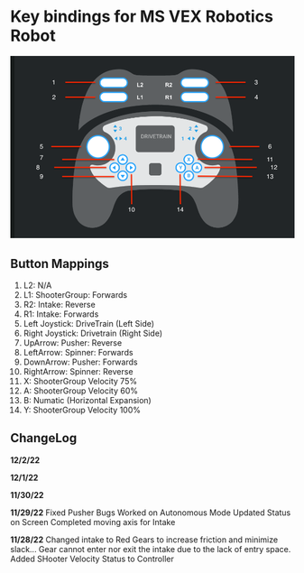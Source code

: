 # Key bindings for MS VEX Robotics Robot
![Controller](https://raw.githubusercontent.com/smcrobotics/competition_bot_15_inch/master/docs/controller.png)

## Button Mappings
1) L2: N/A
2) L1: ShooterGroup: Forwards
3) R2: Intake: Reverse
4) R1: Intake: Forwards
5) Left Joystick: DriveTrain (Left Side)
6) Right Joystick: Drivetrain (Right Side)
7) UpArrow: Pusher: Reverse
8) LeftArrow: Spinner: Forwards 
9) DownArrow: Pusher: Forwards
10) RightArrow: Spinner: Reverse
11) X: ShooterGroup Velocity 75%
12) A: ShooterGroup Velocity 60%
13) B: Numatic (Horizontal Expansion)
14) Y: ShooterGroup Velocity 100%

## ChangeLog

**12/2/22**

**12/1/22**

**11/30/22**

**11/29/22**
Fixed Pusher Bugs
Worked on Autonomous Mode
Updated Status on Screen
Completed moving axis for Intake

**11/28/22** 
Changed intake to Red Gears to increase friction and minimize slack... Gear cannot enter nor exit the intake due to the lack of entry space.
Added SHooter Velocity Status to Controller

